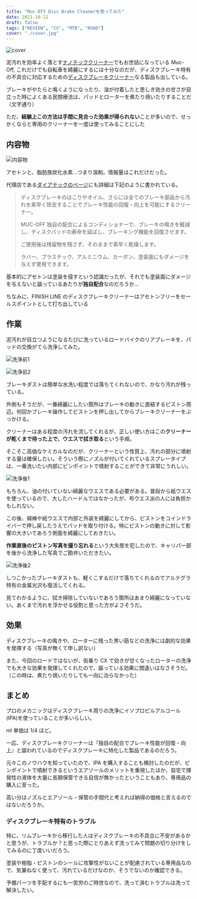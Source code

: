 ```yaml
---
title: "Muc-Off Disc Brake Cleanerを使ってみた"
date: 2021-10-12
draft: false
tags: ["REVIEW", "CX", "MTB", "ROAD"]
cover: "./cover.jpg"
---
```


![cover](./cover.jpg)

泥汚れを効率よく落とす[ナノテッククリーナー](https://amzn.to/3iT2nnJ)でもお世話になっている Muc-Off, これだけでも自転車を綺麗にするには十分なのだが、ディスクブレーキ特有の不具合に対応するための[ディスクブレーキクリーナー](https://amzn.to/3oTDgEZ)なる製品も出している。

<LinkBox url="https://www.amazon.co.jp/dp/B07T1YV83D/" isAmazonLink />

ブレーキがやたらと鳴くようになったり、油が付着したと思しき効きの甘さが目立った時によくある民間療法は、パッドとローターを煮たり焼いたりすることだ（文字通り）

ただ、**経験上この方法は手間に見合った効果が得られない**ことが多いので、せっかくならと専用のクリーナーを一度は使ってみることにした

## 内容物

![内容物](./contain.jpg)

アセトンと、脂肪族炭化水素…つまり溶剤。情報量はこれだけだった。

代理店である[ダイアテックのページ](https://catalog.diatechproducts.com/shop/g/g09-7510001404/)にも詳細は下記のように書かれている。

> ディスクブレーキのほこりやオイル、さらには全てのブレーキ部品から汚れを素早く除去することでブレーキ性能の回復・向上を可能にするクリーナー。
>
> MUC-OFF 独自の配合によるコンディショナーで、ブレーキの鳴きを軽減し、ディスクパッドの寿命を延ばし、ブレーキング機能を回復させます。
>
> ご使用後は残留物を残さず、そのままで素早く乾燥します。
>
> ラバー、プラスチック、アルミニウム、カーボン、塗装面にもダメージを与えず使用できます。

基本的にアセトンは塗装を侵すという認識だったが、それでも塗装面にダメージを与えないと謳っているあたりが**独自配合**なのだろうか…

ちなみに、FINISH LINE のディスクブレーキクリーナーはアセトンフリーをセールスポイントとして打ち出している

<LinkBox url="https://www.amazon.co.jp/dp/B07R5C7VF6/" isAmazonLink />

## 作業

泥汚れが目立つようになるたびに洗っているロードバイクのリアブレーキを、パッドの交換がてら洗浄してみた。

![洗浄前1](./before1.jpg)

![洗浄前2](./before2.jpg)

ブレーキダストは簡単な水洗い程度では落ちてくれないので、かなり汚れが残っている。

外側もそうだが、一番綺麗にしたい箇所はブレーキの動きに直結するピストン周辺。何回かブレーキ操作してピストンを押し出してからブレーキクリーナーをぶっかける。

クリーナーはある程度の汚れを流してくれるが、正しい使い方はこの**クリーナーが乾くまで待った上で、ウエスで拭き取る**という手順。

そこそこ高価なケミカルなのだが、クリーナーという性質上、汚れの部分に噴射する量は確保したい。そういう際にノズルが付いてくれているスプレータイプは、一番洗いたい内部にピンポイントで噴射することができて非常にうれしい。

![洗浄後1](./cleaned.jpg)

もちろん、油の付いていない綺麗なウエスである必要がある。普段から紙ウエスを使っているので、大したハードルではなかったが、布ウエス派の人には負担かもしれない。

この後、綿棒や紙ウエスで内部と外装を綺麗にしてから、ピストンをコインドライバーで押し戻したうえでパッドを取り付ける。特にピストンの動きに対して影響の大きいであろう側面を綺麗にしておきたい。

**作業直後のピストン写真を撮り忘れる**という大失態を犯したので、キャリパー部を後から洗浄した写真でご勘弁いただきたい。

![洗浄後2](./cleaned_1.jpg)

しつこかったブレーキダストも、軽くこするだけで落ちてくれるのでアルテグラ特有の金属光沢も復活してくれる。

見てわかるように、拭き掃除していないであろう箇所はあまり綺麗になっていない。あくまで汚れを浮かせる役割と思った方がよさそうだ。

## 効果

ディスクブレーキの鳴きや、ローターに残った黒い筋などの洗浄には劇的な効果を発揮する（写真が無くて申し訳ない）

また、今回のロードではないが、街乗り CX で効きが甘くなったローターの洗浄でも大きな効果を発揮してくれたので、謳っている効果に間違いはなさそうだ。（この時は、煮たり焼いたりしても一向に治らなかった）

## まとめ

プロのメカニックはディスクブレーキ周りの洗浄にイソプロピルアルコール(IPA)を使っていることが多いらしい。

ml 単価は 1/4 ほど。

<LinkBox url="https://www.amazon.co.jp/dp/B01ASJ1PCO/" isAmazonLink />

一応、ディスクブレーキクリーナーは『独自の配合でブレーキ性能が回復・向上』と謳われているのでディスクブレーキに特化した製品であるのだろう。

元々このノウハウを知っていたので、IPA を購入することも検討したのだが、ピンポイントで噴射できるというエアゾールのメリットを重視したほか、自宅で揮発性の液体を大量に長期保管できる自信が無かったということもあり、専用品の購入に至った。

高い分はノズルとエアゾール・保管の手間代と考えれば納得の価格と言えるのではないだろうか。

### ディスクブレーキ特有のトラブル

特に、リムブレーキから移行した人はディスクブレーキの不具合に不安があるかと思うが、トラブルか？と思った際にとりあえず洗ってみて問題の切り分けをしてみるのに丁度いいだろう。

塗装や樹脂・ピストンのシールに攻撃性がないことが配慮されている専用品なので、気兼ねなく使って、汚れているだけなのか、そうでないのか確認できる。

予備パーツを手配するにも一苦労のご時世なので、洗って済むトラブルは洗って解決したい。

<LinkBox url="https://www.amazon.co.jp/dp/B07T1YV83D/" isAmazonLink />
